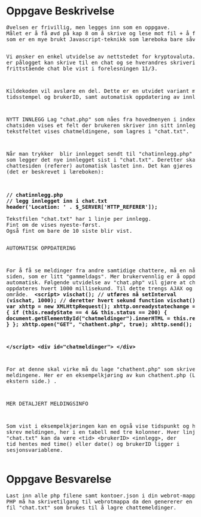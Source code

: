 <h1>Oppgave Beskrivelse</h1>
<pre>
Øvelsen er frivillig, men legges inn som en oppgave.
Målet er å få øvd på kap 8 om å skrive og lese mot fil + å få en smakebit på AJAX,
som er en mye brukt Javascript-teknikk som læreboka bare såvidt nevner.

Vi ønsker en enkel utvidelse av nettstedet for kryptovaluta.
De som er pålogget kan skrive til en chat og se hverandres skriverier.
En enkel frittstående chat ble vist i forelesningen 11/3.

Kildekoden vil avsløre en del. Dette er en utvidet variant med tidsstempel og brukerID,
samt automatisk oppdatering av innleggene.


NYTT INNLEGG
Lag "chat.php" som nåes fra hovedmenyen i index.php.
På chatsiden vises et felt der brukeren skriver inn sitt innlegg.
Under tekstfeltet vises chatmeldingene, som lagres i "chat.txt".

Når man trykker <enter> blir innlegget sendt til "chatinnlegg.php" som legger det nye innlegget sist i "chat.txt".
Deretter skal chattesiden (referer) automatisk lastet inn. Det kan gjøres med header (det er beskrevet i læreboken):

<strong>
// chatinnlegg.php
// legg innlegget inn i chat.txt
header('Location: ' . $_SERVER['HTTP_REFERER']);
</strong>
Tekstfilen "chat.txt" har 1 linje per innlegg.
Fint om de vises nyeste-først.
Også fint om bare de 10 siste blir vist.


AUTOMATISK OPPDATERING

For å få se meldinger fra andre samtidige chattere, må en nå relaste siden,
som er litt "gammeldags".  Mer brukervennlig er å oppdatere automatisk.
Følgende utvidelse av "chat.php" vil gjøre at chatmeldingene oppdateres hvert 1000 millisekund.
Til dette trengs AJAX og et navngitt område.
<strong>
&lt;script&gt;
  vischat();  // utføres nå
  setInterval (vischat, 1000);  // deretter hvert sekund
  function vischat() {   // https://www.w3schools.com/js/js_ajax_intro.asp
    var xhttp = new XMLHttpRequest();
    xhttp.onreadystatechange = function() {
      if (this.readyState == 4 && this.status == 200) {
        document.getElementById("chatmeldinger").innerHTML = this.responseText;
      }
    };
    xhttp.open("GET", "chathent.php", true);
    xhttp.send();
  }

&lt;/script&gt;
&lt;div id="chatmeldinger"> &lt;/div&gt;
</strong>

For at denne skal virke må du lage "chathent.php" som skriver ut meldingene.
Her er en eksempelkjøring av kun chathent.php (Lenker til en ekstern side.) .

MER DETALJERT MELDINGSINFO

Som vist i eksempelkjøringen kan en også vise tidspunkt og hvem som skrev meldingen,
her i en tabell med tre kolonner.
Hver linje i "chat.txt" kan da være &lt;tid&gt; &lt;brukerID&gt; &lt;innlegg>, der tid hentes med time()
eller date() og brukerID ligger i sesjonsvariablene.
</pre>

<h1>Oppgave Besvarelse</h1>
<pre>
Last inn alle php filene samt kontoer.json i din webrot-mappe.
PHP må ha skrivetilgang til webrotmappa da den genererer en
fil "chat.txt" som brukes til å lagre chattemeldinger.
</pre>

